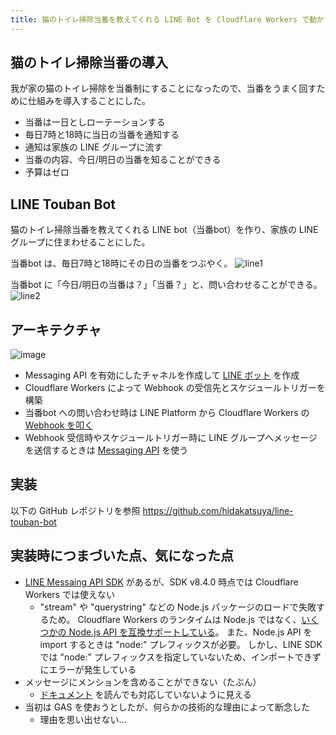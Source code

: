 ```yaml
---
title: 猫のトイレ掃除当番を教えてくれる LINE Bot を Cloudflare Workers で動かす
---
```


## 猫のトイレ掃除当番の導入

我が家の猫のトイレ掃除を当番制にすることになったので、当番をうまく回すために仕組みを導入することにした。

* 当番は一日としローテーションする
* 毎日7時と18時に当日の当番を通知する
* 通知は家族の LINE グループに流す
* 当番の内容、今日/明日の当番を知ることができる
* 予算はゼロ

## LINE Touban Bot

猫のトイレ掃除当番を教えてくれる LINE bot（当番bot）を作り、家族の LINE グループに住まわせることにした。

当番bot は、毎日7時と18時にその日の当番をつぶやく。
![line1](https://github.com/hidakatsuya/hidakatsuya.github.io/assets/739339/2d3d0775-46e0-4e92-a0f4-f230ebb747a7)

当番bot に「今日/明日の当番は？」「当番？」と、問い合わせることができる。
![line2](https://github.com/hidakatsuya/hidakatsuya.github.io/assets/739339/b34a4ff2-3c5d-49cd-9658-0b8a65930b0e)

## アーキテクチャ

![image](https://github.com/hidakatsuya/hidakatsuya.github.io/assets/739339/29a024fb-9042-46bb-a507-5c8cf88e4a1f)

- Messaging API を有効にしたチャネルを作成して [LINE ボット](https://developers.line.biz/ja/docs/messaging-api/building-bot/#add-your-line-official-account-as-friend) を作成  
- Cloudflare Workers によって Webhook の受信先とスケジュールトリガーを構築
- 当番bot への問い合わせ時は LINE Platform から Cloudflare Workers の [Webhook を叩く](https://developers.line.biz/ja/docs/messaging-api/receiving-messages/)
- Webhook 受信時やスケジュールトリガー時に LINE グループへメッセージを送信するときは [Messaging API](https://developers.line.biz/ja/docs/messaging-api/getting-started/) を使う

## 実装

以下の GitHub レポジトリを参照
https://github.com/hidakatsuya/line-touban-bot

## 実装時につまづいた点、気になった点

- [LINE Messaing API SDK](https://github.com/line/line-bot-sdk-nodejs) があるが、SDK v8.4.0 時点では Cloudflare Workers では使えない
  - "stream" や "querystring" などの Node.js パッケージのロードで失敗するため。
Cloudflare Workers のランタイムは Node.js ではなく、[いくつかの Node.js API を互換サポートしている](https://developers.cloudflare.com/workers/runtime-apis/nodejs/)。
また、Node.js API を import するときは "node:" プレフィックスが必要。
しかし、LINE SDK では "node:" プレフィックスを指定していないため、インポートできずにエラーが発生している
- メッセージにメンションを含めることができない（たぶん）
  - [ドキュメント](https://developers.line.biz/ja/reference/messaging-api/#send-push-message) を読んでも対応していないように見える
- 当初は GAS を使おうとしたが、何らかの技術的な理由によって断念した
  - 理由を思い出せない...
